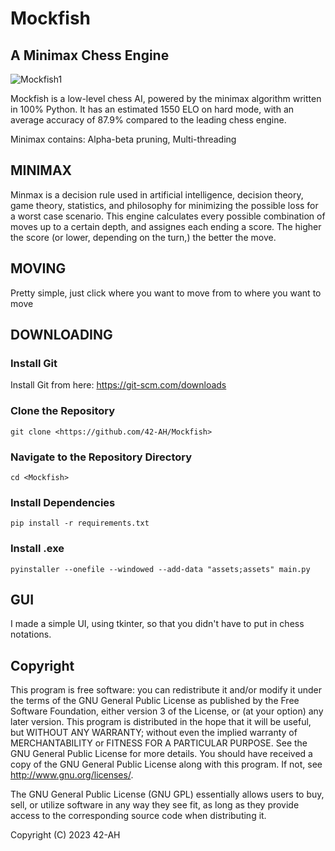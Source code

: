# Mockfish
## A Minimax Chess Engine

![Mockfish1](https://github.com/42-AH/Mockfish/assets/162044943/5608db62-b128-449d-a010-fa8ca6a57051)





Mockfish is a low-level chess AI, powered by the minimax algorithm written in 100% Python.
It has an estimated 1550 ELO on hard mode, with an average accuracy of 87.9%  compared to the leading chess engine.

Minimax contains:
Alpha-beta pruning, 
Multi-threading


## MINIMAX
Minmax is a decision rule used in artificial intelligence, decision theory, game theory, statistics, and philosophy for minimizing the possible loss for a worst case scenario.
This engine calculates every possible combination of moves up to a certain depth, and assignes each ending a score. The higher the score (or lower, depending on the turn,) the better the move. 
## MOVING
Pretty simple, just click where you want to move from to where you want to move
## DOWNLOADING
### Install Git
Install Git from here: https://git-scm.com/downloads
### Clone the Repository
```git clone <https://github.com/42-AH/Mockfish>```
### Navigate to the Repository Directory
```cd <Mockfish>```
### Install Dependencies
```pip install -r requirements.txt```
### Install .exe
```pyinstaller --onefile --windowed --add-data "assets;assets" main.py```
## GUI
I made a simple UI, using tkinter, so that you didn't have to put in chess notations.

## Copyright

This program is free software: you can redistribute it and/or modify it under the terms of the GNU General Public License as published by the Free Software Foundation, either version 3 of the License, or (at your option) any later version.
This program is distributed in the hope that it will be useful, but WITHOUT ANY WARRANTY; without even the implied warranty of MERCHANTABILITY or FITNESS FOR A PARTICULAR PURPOSE. See the GNU General Public License for more details.
You should have received a copy of the GNU General Public License along with this program. If not, see http://www.gnu.org/licenses/.

The GNU General Public License (GNU GPL) essentially allows users to buy, sell, or utilize software in any way they see fit, as long as they provide access to the corresponding source code when distributing it.

Copyright (C) 2023 42-AH
